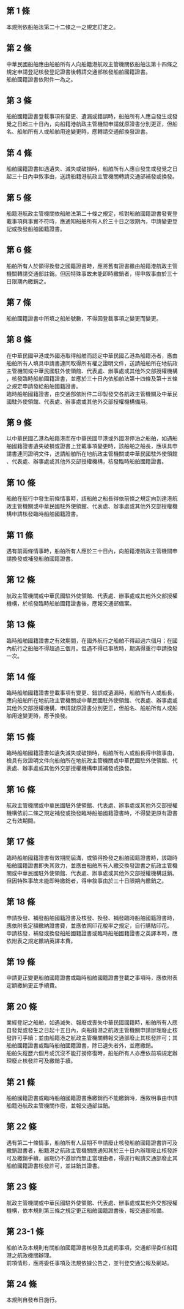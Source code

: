 第 1 條
-------
本規則依船舶法第二十二條之一之規定訂定之。

第 2 條
-------
中華民國船舶應由船舶所有人向船籍港航政主管機關依船舶法第十四條之  
規定申請登記核發登記證書後轉請交通部核發船舶國籍證書。  
船舶國籍證書依附件一為之。

第 3 條
-------
船舶國籍證書登載事項有變更、遺漏或錯誤時，船舶所有人應自發生或發  
覺之日起三十日內，向船籍港航政主管機關申請就原證書分別更正，但船  
名、船舶所有人或船舶用途變更時，應轉請交通部換發證書。

第 4 條
-------
船舶國籍證書如遇遺失、滅失或破損時，船舶所有人應自發生或發覺之日  
起三十日內申敘事由，送請船籍港航政主管機關轉請交通部補發或換發。

第 5 條
-------
船籍港航政主管機關依船舶法第二十條之規定，核對船舶國籍證書發覺登  
載事項與事實不符時，應通知船舶所有人於三十日之限期內，申請變更登  
記或換發船舶國籍證書。

第 6 條
-------
船舶所有人於領得換發之國籍證書時，應將舊有證書繳由船籍港航政主管  
機關轉請交通部註銷。但因特殊事故未能即時繳銷者，得申敘事由於三十  
日限期內繳銷之。

第 7 條
-------
船舶國籍證書中所填之船舶號數，不得因登載事項之變更而變更。

第 8 條
-------
在中華民國甲港或外國港取得船舶而認定中華民國乙港為船籍港者，應由  
船舶所有人填具申請書連同取得所有權之證明文件，送請船舶所在地航政  
主管機關或中華民國駐外使領館、代表處、辦事處或其他外交部授權機構  
，核發臨時船舶國籍證書，並應於三十日內依船舶法第十四條及第十五條  
之規定申請發給船舶國籍證書。  
臨時船舶國籍證書，由交通部依附件二印製發交各航政主管機關及中華民  
國駐外使領館、代表處、辦事處或其他外交部授權機構備用。

第 9 條
-------
以中華民國乙港為船籍港而在中華民國甲港或外國港停泊之船舶，如遇船  
舶國籍證書遺失破損或證書上登載事項變更時，該船舶之船長，應填具申  
請書連同證明文件，送請船舶所在地航政主管機關或中華民國駐外使領館  
、代表處、辦事處或其他外交部授權機構，核發臨時船舶國籍證書。

第 10 條
--------
船舶在航行中發生前條情事時，該船舶之船長得依前條之規定向到達港航  
政主管機關或中華民國駐外使領館、代表處、辦事處或其他外交部授權機  
構申請核發臨時船舶國籍證書。

第 11 條
--------
遇有前兩條情事時，船舶所有人應於三十日內，向船籍港航政主管機關申  
請換發或補發船舶國籍證書。

第 12 條
--------
航政主管機關或中華民國駐外使領館、代表處、辦事處或其他外交部授權  
機構，於核發臨時船舶國籍證書後，應報交通部備案。

第 13 條
--------
臨時船舶國籍證書之有效期間，在國外航行之船舶不得超過六個月；在國  
內航行之船舶不得超過三個月。但遇不得已事故時，期滿得重行申請換發  
一次。

第 14 條
--------
臨時船舶國籍證書登載事項有變更、錯誤或遺漏時，船舶所有人或船長，  
應向船舶所在地航政主管機關或中華民國駐外使領館、代表處、辦事處或  
其他外交部授權機構，申請就原證書分別更正，但船名、船舶所有人或船  
舶用途變更時，應予換發。

第 15 條
--------
臨時船舶國籍證書如遺失滅失或破損時，船舶所有人或船長得申敘事由，  
檢具有效證明文件向船舶所在地航政主管機關或中華民國駐外使領館、代  
表處、辦事處或其他外交部授權機構申請補發或換發。

第 16 條
--------
航政主管機關或中華民國駐外使領館、代表處、辦事處或其他外交部授權  
機構依前二條之規定補發或換發臨時船舶國籍證書時，不得變更原有證書  
之有效期間。

第 17 條
--------
臨時船舶國籍證書有效期間屆滿，或領得換發之船舶國籍證書時，該臨時  
船舶國籍證書即失其效力，並應由船舶所有人繳交換發證書之航政主管機  
關或中華民國駐外使領館、代表處、辦事處或其他外交部授權機構註銷。  
但因特殊事故未能即時繳銷者，得申敘事由於三十日限期內繳銷之。

第 18 條
--------
申請換發、補發船舶國籍證書及核發、換發、補發臨時船舶國籍證書時，  
應依附表定額繳納證書費，並應依照印花稅率之規定，自行購貼印花。  
申請核發，補發或換發船舶國籍證書或臨時船舶國籍證書之英譯本時，應  
依附表之規定繳納英譯本費。

第 19 條
--------
申請更正變更船舶國籍證書或臨時船舶國籍證書登載之事項時，應依附表  
定額繳納更正手續費。

第 20 條
--------
業經登記之船舶，如遇滅失、報廢或喪失中華民國國籍時，船舶所有人應  
自發覺或發生之日起十五日內，向船籍港之航政主管機關申請辦理廢止核  
發許可手續；並由船籍港之航政主管機關轉報交通部廢止其核發許可；其  
船舶國籍證書或臨時船舶國籍證書，除已遺失者外，並應繳銷。  
船舶失蹤歷六個月或沉沒不能打撈修復時，船舶所有人亦應依前項規定辦  
理廢止核發許可及繳銷手續。

第 21 條
--------
船舶國籍證書或臨時船舶國籍證書應繳銷而不能繳銷時，應敘明事由申請  
船籍港航政主管機關作廢，並報交通部註銷。

第 22 條
--------
遇有第二十條情事，船舶所有人屆期不申請廢止核發船舶國籍證書許可及  
繳銷證書者，船籍港之航政主管機關應通知其於三十日內辦理廢止核發許  
可及繳銷手續，屆期仍不遵辦而無正當理由者，得逕行報請交通部廢止其  
船舶國籍證書核發許可，並註銷其證書。

第 23 條
--------
航政主管機關或中華民國駐外使領館、代表處、辦事處或其他外交部授權  
機構，依本規則第三條之規定更正船舶國籍證書後，報交通部核備。

第 23-1 條
----------
船舶法及本規則有關船舶國籍證書核發及其處罰事項，交通部得委任船籍  
港之航政機關辦理。  
前項情形，應將委任事項及法規依據公告之，並刊登交通公報及網站。

第 24 條
--------
本規則自發布日施行。

